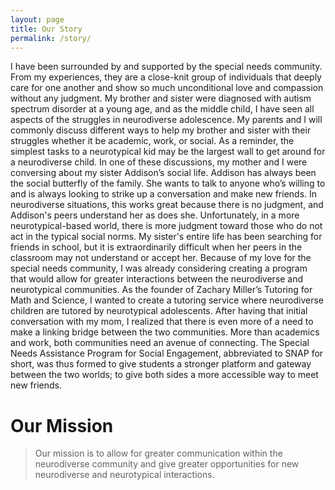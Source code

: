 ```yaml
---
layout: page
title: Our Story
permalink: /story/
---
```

I have been surrounded by and supported by the special needs community. From my experiences, they are a close-knit group of individuals that deeply care for one another and show so much unconditional love and compassion without any judgment. My brother and sister were diagnosed with autism spectrum disorder at a young age, and as the middle child, I have seen all aspects of the struggles in neurodiverse adolescence. My parents and I will commonly discuss different ways to help my brother and sister with their struggles whether it be academic, work, or social. As a reminder, the simplest tasks to a neurotypical kid may be the largest wall to get around for a neurodiverse child. In one of these discussions, my mother and I were conversing about my sister Addison’s social life. Addison has always been the social butterfly of the family. She wants to talk to anyone who’s willing to and is always looking to strike up a conversation and make new friends. In neurodiverse situations, this works great because there is no judgment, and Addison's peers understand her as does she. Unfortunately, in a more neurotypical-based world, there is more judgment toward those who do not act in the typical social norms. My sister's entire life has been searching for friends in school, but it is extraordinarily difficult when her peers in the classroom may not understand or accept her. Because of my love for the special needs community, I was already considering creating a program that would allow for greater interactions between the neurodiverse and neurotypical communities. As the founder of Zachary Miller’s Tutoring for Math and Science, I wanted to create a tutoring service where neurodiverse children are tutored by neurotypical adolescents. After having that initial conversation with my mom, I realized that there is even more of a need to make a linking bridge between the two communities. More than academics and work, both communities need an avenue of connecting. The Special Needs Assistance Program for Social Engagement, abbreviated to SNAP for short, was thus formed to give students a stronger platform and gateway between the two worlds; to give both sides a more accessible way to meet new friends.

<h1 class="text-center">Our Mission</h1> 

> Our mission is to allow for greater communication within the neurodiverse community and give greater opportunities for new neurodiverse and neurotypical interactions.